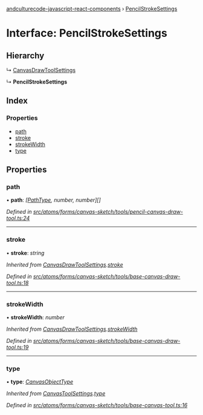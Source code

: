 [andculturecode-javascript-react-components](../README.md) › [PencilStrokeSettings](pencilstrokesettings.md)

# Interface: PencilStrokeSettings

## Hierarchy

  ↳ [CanvasDrawToolSettings](canvasdrawtoolsettings.md)

  ↳ **PencilStrokeSettings**

## Index

### Properties

* [path](pencilstrokesettings.md#path)
* [stroke](pencilstrokesettings.md#stroke)
* [strokeWidth](pencilstrokesettings.md#strokewidth)
* [type](pencilstrokesettings.md#type)

## Properties

###  path

• **path**: *[[PathType](../enums/pathtype.md), number, number][]*

*Defined in [src/atoms/forms/canvas-sketch/tools/pencil-canvas-draw-tool.ts:24](https://github.com/AndcultureCode/AndcultureCode.JavaScript.React.Components/blob/29c8649/src/atoms/forms/canvas-sketch/tools/pencil-canvas-draw-tool.ts#L24)*

___

###  stroke

• **stroke**: *string*

*Inherited from [CanvasDrawToolSettings](canvasdrawtoolsettings.md).[stroke](canvasdrawtoolsettings.md#stroke)*

*Defined in [src/atoms/forms/canvas-sketch/tools/base-canvas-draw-tool.ts:18](https://github.com/AndcultureCode/AndcultureCode.JavaScript.React.Components/blob/29c8649/src/atoms/forms/canvas-sketch/tools/base-canvas-draw-tool.ts#L18)*

___

###  strokeWidth

• **strokeWidth**: *number*

*Inherited from [CanvasDrawToolSettings](canvasdrawtoolsettings.md).[strokeWidth](canvasdrawtoolsettings.md#strokewidth)*

*Defined in [src/atoms/forms/canvas-sketch/tools/base-canvas-draw-tool.ts:19](https://github.com/AndcultureCode/AndcultureCode.JavaScript.React.Components/blob/29c8649/src/atoms/forms/canvas-sketch/tools/base-canvas-draw-tool.ts#L19)*

___

###  type

• **type**: *[CanvasObjectType](../enums/canvasobjecttype.md)*

*Inherited from [CanvasToolSettings](canvastoolsettings.md).[type](canvastoolsettings.md#type)*

*Defined in [src/atoms/forms/canvas-sketch/tools/base-canvas-tool.ts:16](https://github.com/AndcultureCode/AndcultureCode.JavaScript.React.Components/blob/29c8649/src/atoms/forms/canvas-sketch/tools/base-canvas-tool.ts#L16)*
